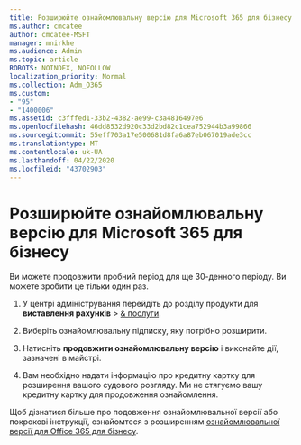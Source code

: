 ```yaml
---
title: Розширюйте ознайомлювальну версію для Microsoft 365 для бізнесу
ms.author: cmcatee
author: cmcatee-MSFT
manager: mnirkhe
ms.audience: Admin
ms.topic: article
ROBOTS: NOINDEX, NOFOLLOW
localization_priority: Normal
ms.collection: Adm_O365
ms.custom:
- "95"
- "1400006"
ms.assetid: c3fffed1-33b2-4382-ae99-c3a4816497e6
ms.openlocfilehash: 46dd8532d920c33d2bd82c1cea752944b3a99866
ms.sourcegitcommit: 55eff703a17e500681d8fa6a87eb067019ade3cc
ms.translationtype: MT
ms.contentlocale: uk-UA
ms.lasthandoff: 04/22/2020
ms.locfileid: "43702903"
---
```

# <a name="extend-your-trial-for-microsoft-365-for-business"></a>Розширюйте ознайомлювальну версію для Microsoft 365 для бізнесу

Ви можете продовжити пробний період для ще 30-денного періоду. Ви можете зробити це тільки один раз.
  
1. У центрі адміністрування перейдіть до розділу продукти для **виставлення рахунків** \> [& послуги](https://portal.office.com/adminportal/home#/subscriptions).

2. Виберіть ознайомлювальну підписку, яку потрібно розширити.

3. Натисніть **продовжити ознайомлювальну версію** і виконайте дії, зазначені в майстрі.

4. Вам необхідно надати інформацію про кредитну картку для розширення вашого судового розгляду. Ми не стягуємо вашу кредитну картку для продовження ознайомлення.

Щоб дізнатися більше про подовження ознайомлювальної версії або покрокові інструкції, ознайомтеся з розширенням [ознайомлювальної версії для Office 365 для бізнесу](https://docs.microsoft.com/microsoft-365/commerce/extend-your-trial).
